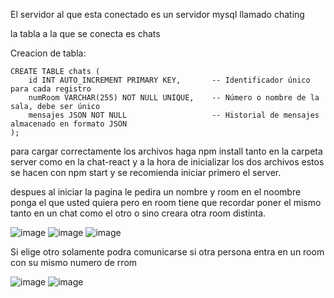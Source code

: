 El servidor al que esta conectado es un servidor mysql llamado chating

la tabla a la que se conecta es chats

Creacion de tabla:

    CREATE TABLE chats (
        id INT AUTO_INCREMENT PRIMARY KEY,       -- Identificador único para cada registro
        numRoom VARCHAR(255) NOT NULL UNIQUE,    -- Número o nombre de la sala, debe ser único
        mensajes JSON NOT NULL                   -- Historial de mensajes almacenado en formato JSON
    );


para cargar correctamente los archivos haga npm install tanto en la carpeta server como en la chat-react
y a la hora de inicializar los dos archivos estos se hacen con npm start y se recomienda iniciar primero el server.


despues al iniciar la pagina le pedira un nombre y room
en el noombre ponga el que usted quiera pero en room tiene que recordar poner el mismo tanto en un chat como el otro
o sino creara otra room distinta.

![image](https://github.com/user-attachments/assets/4f54c5f9-bf2e-4ac2-a4c6-246e3af7c739)
![image](https://github.com/user-attachments/assets/c7489f05-3f61-45ba-b37a-490df2df6498)
![image](https://github.com/user-attachments/assets/f0a2dfea-77f4-4636-a42e-e2627a84473e)

Si elige otro solamente podra comunicarse si otra persona entra en un room con su mismo numero de rrom

![image](https://github.com/user-attachments/assets/a7f1a908-a24d-4e4b-a509-7212d812aaea)
![image](https://github.com/user-attachments/assets/85da3408-2caf-439a-a80e-f5e223ed0e58)



